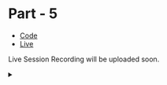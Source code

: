 # Part - 5

- [Code](https://github.com/tinkerhublbsce/Web-foundry-Resources/tree/main/part5/Code/index.html)
- [Live](https://tinkerhublbsce.github.io/Web-foundry-Resources/part5/Code/index.html)

Live Session Recording will be uploaded soon.

<details><summary></summary>Thank You<script async src="https://cdn.splitbee.io/sb.js"></script></details>
